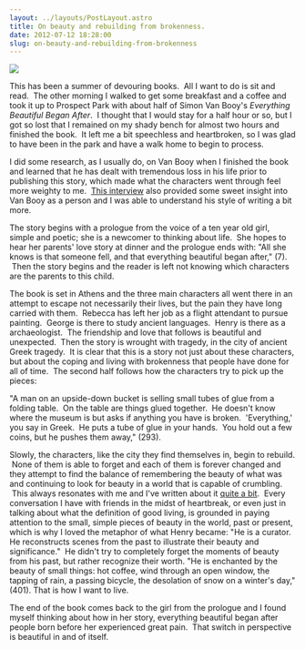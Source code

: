 ```yaml
---
layout: ../layouts/PostLayout.astro
title: On beauty and rebuilding from brokenness.
date: 2012-07-12 18:28:00
slug: on-beauty-and-rebuilding-from-brokenness
---
```


[![](http://photo.goodreads.com/books/1302013204l/10156330.jpg)](http://photo.goodreads.com/books/1302013204l/10156330.jpg)

This has been a summer of devouring books.  All I want to do is sit and read.  The other morning I walked to get some breakfast and a coffee and took it up to Prospect Park with about half of Simon Van Booy's _Everything Beautiful Began After_.  I thought that I would stay for a half hour or so, but I got so lost that I remained on my shady bench for almost two hours and finished the book.  It left me a bit speechless and heartbroken, so I was glad to have been in the park and have a walk home to begin to process.  
  

I did some research, as I usually do, on Van Booy when I finished the book and learned that he has dealt with tremendous loss in his life prior to publishing this story, which made what the characters went through feel more weighty to me.  [This interview](http://www.guardian.co.uk/lifeandstyle/2009/dec/19/christmas-love-loss-simon-van-booy) also provided some sweet insight into Van Booy as a person and I was able to understand his style of writing a bit more.  

  

The story begins with a prologue from the voice of a ten year old girl, simple and poetic; she is a newcomer to thinking about life.  She hopes to hear her parents' love story at dinner and the prologue ends with: "All she knows is that someone fell, and that everything beautiful began after," (7).  Then the story begins and the reader is left not knowing which characters are the parents to this child.  
  
The book is set in Athens and the three main characters all went there in an attempt to escape not necessarily their lives, but the pain they have long carried with them.  Rebecca has left her job as a flight attendant to pursue painting.  George is there to study ancient languages.  Henry is there as a archaeologist.  The friendship and love that follows is beautiful and unexpected.  Then the story is wrought with tragedy, in the city of ancient Greek tragedy.  It is clear that this is a story not just about these characters, but about the coping and living with brokenness that people have done for all of time.  The second half follows how the characters try to pick up the pieces:  
  

"A man on an upside-down bucket is selling small tubes of glue from a folding table.  On the table are things glued together.  He doesn't know where the museum is but asks if anything you have is broken.  'Everything,' you say in Greek.  He puts a tube of glue in your hands.  You hold out a few coins, but he pushes them away," (293).  

  

Slowly, the characters, like the city they find themselves in, begin to rebuild.  None of them is able to forget and each of them is forever changed and they attempt to find the balance of remembering the beauty of what was and continuing to look for beauty in a world that is capable of crumbling.  This always resonates with me and I've written about it [quite a bit](http://akindoflibrary.blogspot.com/search/label/beauty).  Every conversation I have with friends in the midst of heartbreak, or even just in talking about what the definition of good living, is grounded in paying attention to the small, simple pieces of beauty in the world, past or present, which is why I loved the metaphor of what Henry became: "He is a curator. He reconstructs scenes from the past to illustrate their beauty and significance."  He didn't try to completely forget the moments of beauty from his past, but rather recognize their worth. "He is enchanted by the beauty of small things: hot coffee, wind through an open window, the tapping of rain, a passing bicycle, the desolation of snow on a winter's day," (401). That is how I want to live. 

  
The end of the book comes back to the girl from the prologue and I found myself thinking about how in her story, everything beautiful began after people born before her experienced great pain.  That switch in perspective is beautiful in and of itself.